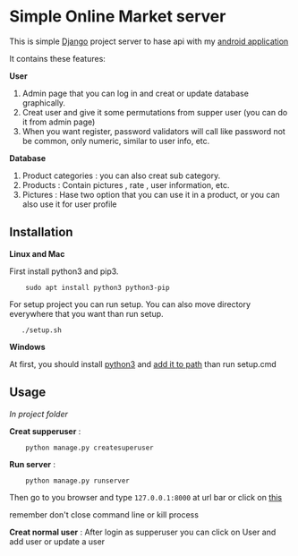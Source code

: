 Simple Online Market server
===========================

This is simple [Django](https://www.djangoproject.com/) project server to hase api with
my [android application](https://github.com/rbehzad/onlineMarket-project.git)

It contains these features:

**User**

1. Admin page that you can log in and creat or update database graphically.
1. Creat user and give it some permutations from supper user (you can do it from admin page)
1. When you want register, password validators will call like password not be common, only numeric, similar to user
   info, etc.

**Database**

1. Product categories : you can also creat sub category.
1. Products : Contain pictures , rate , user information, etc.
1. Pictures : Hase two option that you can use it in a product, or you can also use it for user profile

Installation
------------
**Linux and Mac**

First install python3 and pip3.

```angular2html
    sudo apt install python3 python3-pip
```

For setup project you can run setup. You can also move directory everywhere that you want than run setup.

```angular2html
   ./setup.sh
```

**Windows**

At first, you should install [python3](https://www.python.org/downloads/)
and [add it to path](https://geek-university.com/python/add-python-to-the-windows-path/)
than run setup.cmd


Usage
-----
*In project folder*

**Creat supperuser** :

```angular2html
    python manage.py createsuperuser
```

**Run server** :

```angular2html
    python manage.py runserver
```

Then go to you browser and type `127.0.0.1:8000` at url bar or click on [this](http://127.0.0.1:8000)

remember don't close command line or kill process

**Creat normal user** : After login as supperuser you can click on User and add user or update a user 
